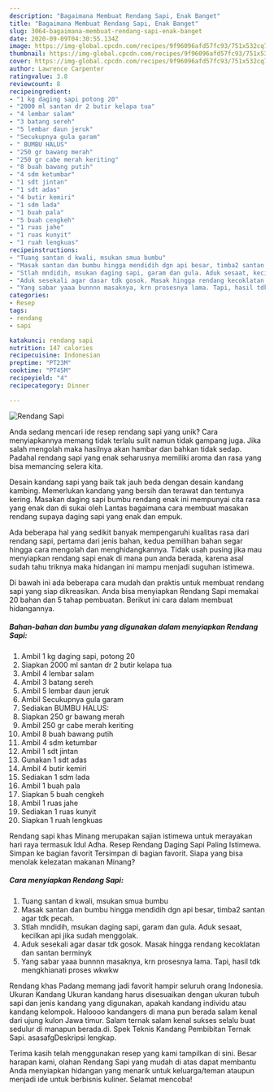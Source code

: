 ```yaml
---
description: "Bagaimana Membuat Rendang Sapi, Enak Banget"
title: "Bagaimana Membuat Rendang Sapi, Enak Banget"
slug: 3064-bagaimana-membuat-rendang-sapi-enak-banget
date: 2020-09-09T04:30:55.134Z
image: https://img-global.cpcdn.com/recipes/9f96096afd57fc93/751x532cq70/rendang-sapi-foto-resep-utama.jpg
thumbnail: https://img-global.cpcdn.com/recipes/9f96096afd57fc93/751x532cq70/rendang-sapi-foto-resep-utama.jpg
cover: https://img-global.cpcdn.com/recipes/9f96096afd57fc93/751x532cq70/rendang-sapi-foto-resep-utama.jpg
author: Lawrence Carpenter
ratingvalue: 3.8
reviewcount: 8
recipeingredient:
- "1 kg daging sapi potong 20"
- "2000 ml santan dr 2 butir kelapa tua"
- "4 lembar salam"
- "3 batang sereh"
- "5 lembar daun jeruk"
- "Secukupnya gula garam"
- " BUMBU HALUS"
- "250 gr bawang merah"
- "250 gr cabe merah keriting"
- "8 buah bawang putih"
- "4 sdm ketumbar"
- "1 sdt jintan"
- "1 sdt adas"
- "4 butir kemiri"
- "1 sdm lada"
- "1 buah pala"
- "5 buah cengkeh"
- "1 ruas jahe"
- "1 ruas kunyit"
- "1 ruah lengkuas"
recipeinstructions:
- "Tuang santan d kwali, msukan smua bumbu"
- "Masak santan dan bumbu hingga mendidih dgn api besar, timba2 santan agar tdk pecah."
- "Stlah mndidih, msukan daging sapi, garam dan gula. Aduk sesaat, kecilkan api jika sudah menggolak."
- "Aduk sesekali agar dasar tdk gosok. Masak hingga rendang kecoklatan dan santan berminyk"
- "Yang sabar yaaa bunnnn masaknya, krn prosesnya lama. Tapi, hasil tdk mengkhianati proses wkwkw"
categories:
- Resep
tags:
- rendang
- sapi

katakunci: rendang sapi 
nutrition: 147 calories
recipecuisine: Indonesian
preptime: "PT23M"
cooktime: "PT45M"
recipeyield: "4"
recipecategory: Dinner

---
```



![Rendang Sapi](https://img-global.cpcdn.com/recipes/9f96096afd57fc93/751x532cq70/rendang-sapi-foto-resep-utama.jpg)

Anda sedang mencari ide resep rendang sapi yang unik? Cara menyiapkannya memang tidak terlalu sulit namun tidak gampang juga. Jika salah mengolah maka hasilnya akan hambar dan bahkan tidak sedap. Padahal rendang sapi yang enak seharusnya memiliki aroma dan rasa yang bisa memancing selera kita.

Desain kandang sapi yang baik tak jauh beda dengan desain kandang kambing. Memerlukan kandang yang bersih dan terawat dan tentunya kering. Masakan daging sapi bumbu rendang enak ini mempunyai cita rasa yang enak dan di sukai oleh Lantas bagaimana cara membuat masakan rendang supaya daging sapi yang enak dan empuk.

Ada beberapa hal yang sedikit banyak mempengaruhi kualitas rasa dari rendang sapi, pertama dari jenis bahan, kedua pemilihan bahan segar hingga cara mengolah dan menghidangkannya. Tidak usah pusing jika mau menyiapkan rendang sapi enak di mana pun anda berada, karena asal sudah tahu triknya maka hidangan ini mampu menjadi suguhan istimewa.


Di bawah ini ada beberapa cara mudah dan praktis untuk membuat rendang sapi yang siap dikreasikan. Anda bisa menyiapkan Rendang Sapi memakai 20 bahan dan 5 tahap pembuatan. Berikut ini cara dalam membuat hidangannya.

<!--inarticleads1-->

##### Bahan-bahan dan bumbu yang digunakan dalam menyiapkan Rendang Sapi:

1. Ambil 1 kg daging sapi, potong 20
1. Siapkan 2000 ml santan dr 2 butir kelapa tua
1. Ambil 4 lembar salam
1. Ambil 3 batang sereh
1. Ambil 5 lembar daun jeruk
1. Ambil Secukupnya gula garam
1. Sediakan  BUMBU HALUS:
1. Siapkan 250 gr bawang merah
1. Ambil 250 gr cabe merah keriting
1. Ambil 8 buah bawang putih
1. Ambil 4 sdm ketumbar
1. Ambil 1 sdt jintan
1. Gunakan 1 sdt adas
1. Ambil 4 butir kemiri
1. Sediakan 1 sdm lada
1. Ambil 1 buah pala
1. Siapkan 5 buah cengkeh
1. Ambil 1 ruas jahe
1. Sediakan 1 ruas kunyit
1. Siapkan 1 ruah lengkuas


Rendang sapi khas Minang merupakan sajian istimewa untuk merayakan hari raya termasuk Idul Adha. Resep Rendang Daging Sapi Paling Istimewa. Simpan ke bagian favorit Tersimpan di bagian favorit. Siapa yang bisa menolak kelezatan makanan Minang? 

<!--inarticleads2-->

##### Cara menyiapkan Rendang Sapi:

1. Tuang santan d kwali, msukan smua bumbu
1. Masak santan dan bumbu hingga mendidih dgn api besar, timba2 santan agar tdk pecah.
1. Stlah mndidih, msukan daging sapi, garam dan gula. Aduk sesaat, kecilkan api jika sudah menggolak.
1. Aduk sesekali agar dasar tdk gosok. Masak hingga rendang kecoklatan dan santan berminyk
1. Yang sabar yaaa bunnnn masaknya, krn prosesnya lama. Tapi, hasil tdk mengkhianati proses wkwkw


Rendang khas Padang memang jadi favorit hampir seluruh orang Indonesia. Ukuran Kandang Ukuran kandang harus disesuaikan dengan ukuran tubuh sapi dan jenis kandang yang digunakan, apakah kandang individu atau kandang kelompok. Haloooo kandangers di mana pun berada salam kenal dari ujung kulon Jawa timur. Salam ternak salam kenal sukses selalu buat sedulur di manapun berada.di. Spek Teknis Kandang Pembibitan Ternak Sapi. asasafgDeskripsi lengkap. 

Terima kasih telah menggunakan resep yang kami tampilkan di sini. Besar harapan kami, olahan Rendang Sapi yang mudah di atas dapat membantu Anda menyiapkan hidangan yang menarik untuk keluarga/teman ataupun menjadi ide untuk berbisnis kuliner. Selamat mencoba!
